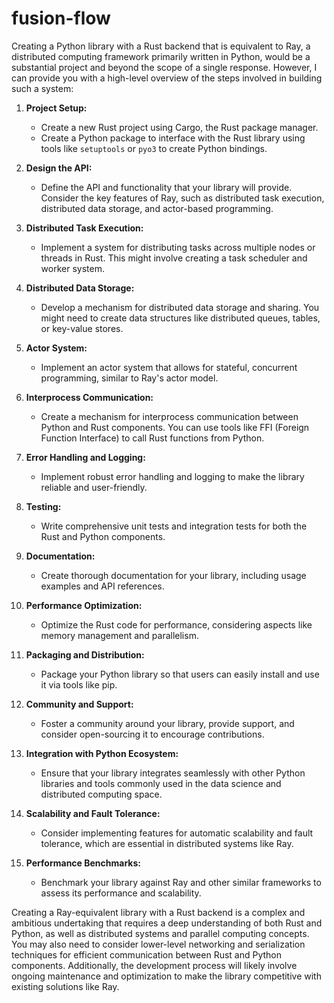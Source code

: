 # fusion-flow

Creating a Python library with a Rust backend that is equivalent to Ray, a distributed computing framework primarily written in Python, would be a substantial project and beyond the scope of a single response. However, I can provide you with a high-level overview of the steps involved in building such a system:

1. **Project Setup:**
   - Create a new Rust project using Cargo, the Rust package manager.
   - Create a Python package to interface with the Rust library using tools like `setuptools` or `pyo3` to create Python bindings.

2. **Design the API:**
   - Define the API and functionality that your library will provide. Consider the key features of Ray, such as distributed task execution, distributed data storage, and actor-based programming.

3. **Distributed Task Execution:**
   - Implement a system for distributing tasks across multiple nodes or threads in Rust. This might involve creating a task scheduler and worker system.

4. **Distributed Data Storage:**
   - Develop a mechanism for distributed data storage and sharing. You might need to create data structures like distributed queues, tables, or key-value stores.

5. **Actor System:**
   - Implement an actor system that allows for stateful, concurrent programming, similar to Ray's actor model.

6. **Interprocess Communication:**
   - Create a mechanism for interprocess communication between Python and Rust components. You can use tools like FFI (Foreign Function Interface) to call Rust functions from Python.

7. **Error Handling and Logging:**
   - Implement robust error handling and logging to make the library reliable and user-friendly.

8. **Testing:**
   - Write comprehensive unit tests and integration tests for both the Rust and Python components.

9. **Documentation:**
   - Create thorough documentation for your library, including usage examples and API references.

10. **Performance Optimization:**
    - Optimize the Rust code for performance, considering aspects like memory management and parallelism.

11. **Packaging and Distribution:**
    - Package your Python library so that users can easily install and use it via tools like pip.

12. **Community and Support:**
    - Foster a community around your library, provide support, and consider open-sourcing it to encourage contributions.

13. **Integration with Python Ecosystem:**
    - Ensure that your library integrates seamlessly with other Python libraries and tools commonly used in the data science and distributed computing space.

14. **Scalability and Fault Tolerance:**
    - Consider implementing features for automatic scalability and fault tolerance, which are essential in distributed systems like Ray.

15. **Performance Benchmarks:**
    - Benchmark your library against Ray and other similar frameworks to assess its performance and scalability.

Creating a Ray-equivalent library with a Rust backend is a complex and ambitious undertaking that requires a deep understanding of both Rust and Python, as well as distributed systems and parallel computing concepts. You may also need to consider lower-level networking and serialization techniques for efficient communication between Rust and Python components. Additionally, the development process will likely involve ongoing maintenance and optimization to make the library competitive with existing solutions like Ray.
